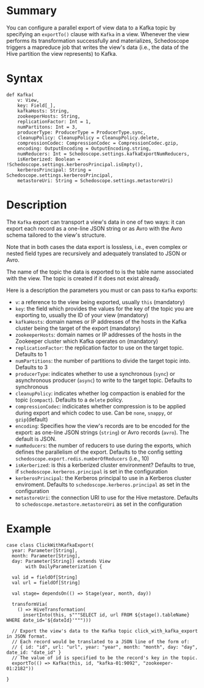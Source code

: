 # Summary

You can configure a parallel export of view data to a Kafka topic by specifying an `exportTo()` clause with `Kafka` in a view. Whenever the view performs its transformation successfully and materializes, Schedoscope triggers a mapreduce job that writes the view's data (i.e., the data of the Hive partition the view represents) to Kafka.

# Syntax

    def Kafka(
        v: View,
        key: Field[_],
        kafkaHosts: String,
        zookeeperHosts: String,
        replicationFactor: Int = 1,
        numPartitons: Int = 3,
        producerType: ProducerType = ProducerType.sync,
        cleanupPolicy: CleanupPolicy = CleanupPolicy.delete,
        compressionCodec: CompressionCodec = CompressionCodec.gzip,
        encoding: OutputEncoding = OutputEncoding.string,
        numReducers: Int = Schedoscope.settings.kafkaExportNumReducers,
        isKerberized: Boolean = !Schedoscope.settings.kerberosPrincipal.isEmpty(),
        kerberosPrincipal: String = Schedoscope.settings.kerberosPrincipal,
        metastoreUri: String = Schedoscope.settings.metastoreUri)

# Description

The `Kafka` export can transport a view's data in one of two ways: it can export each record as a one-line JSON string or as Avro with the Avro schema tailored to the view's structure. 

Note that in both cases the data export is lossless, i.e., even complex or nested field types are recursively and adequately translated to JSON or Avro.

The name of the topic the data is exported to is the table name associated with the view. The topic is created if it does not exist already.

Here is a description the parameters you must or can pass to `Kafka` exports:

- `v`: a reference to the view being exported, usually `this` (mandatory)
- `key`: the field which provides the values for the key of the topic you are exporting to, usually the ID of your view (mandatory)
- `kafkaHosts`: domain names or IP addresses of the hosts in the Kafka cluster being the target of the export (mandatory)
- `zookeeperHosts`: domain names or IP addresses of the hosts in the Zookeeper cluster which Kafka operates on (mandatory)
- `replicationFactor`: the replication factor to use on the target topic. Defaults to 1
- `numPartitions`: the number of partitions to divide the target topic into. Defaults to 3
- `producerType`: indicates whether to use a synchronous (`sync`) or asynchronous producer (`async`) to write to the target topic. Defaults to synchronous
- `cleanupPolicy`: indicates whether log compaction is enabled for the topic (`compact`). Defaults to a `delete` policy.
- `compressionCodec`: indicicates whether compression is to be applied during export and which codec to use. Can be `none`, `snappy`, or `gzip`(default)
- `encoding`: Specifies how the view's records are to be encoded for the export: as one-line JSON strings (`string`) or Avro records (`avro`). The default is JSON.
- `numReducers`: the number of reducers to use during the exports, which defines the parallelism of the export. Defaults to the config setting `schedoscope.export.redis.numberOfReducers` (i.e., 10)
- `isKerberized`: is this a kerberized cluster environment? Defaults to true, if `schedoscope.kerberos.principal` is set in the configuration
- `kerberosPrincipal`: the Kerberos principal to use in a Kerberos cluster enviroment. Defaults to `schedoscope.kerberos.principal` as set in the configuration
- `metastoreUri`: the connection URI to use for the Hive metastore. Defaults to `schedoscope.metastore.metastoreUri` as set in the configuration

 
# Example

    case class ClickWithKafkaExport(
      year: Parameter[String],
      month: Parameter[String],
      day: Parameter[String]) extends View
           with DailyParameterization {

      val id = fieldOf[String]
      val url = fieldOf[String]

      val stage= dependsOn(() => Stage(year, month, day))

      transformVia(
        () => HiveTransformation(
          insertInto(this, s"""SELECT id, url FROM ${stage().tableName} WHERE date_id='${dateId}'""")))

      // Export the view's data to the Kafka topic click_with_kafka_export in JSON format.
      // Each record would be translated to a JSON line of the form of:
      // { id: "id", url: "url", year: "year", month: "month", day: "day", date_id: "date_id" }
      // The value of id is specified to be the record's key in the topic.
      exportTo(() => Kafka(this, id, "kafka-01:9092", "zookeeper-01:2182"))

    }
